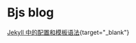 # Bjs blog 

[Jekyll 中的配置和模板语法](https://gist.github.com/petterobam/557f9b0e172d45a0984e0bdfacece6e4){target="_blank"}



